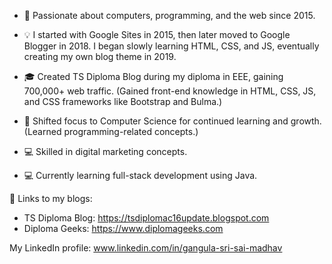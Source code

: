 - 👋 Passionate about computers, programming, and the web since 2015.

- 💡 I started with Google Sites in 2015, then later moved to Google Blogger in 2018. I began slowly learning HTML, CSS, and JS, eventually creating my own blog theme in 2019.
  
- 🎓 Created TS Diploma Blog during my diploma in EEE, gaining 700,000+ web traffic. (Gained front-end knowledge in HTML, CSS, JS, and CSS frameworks like Bootstrap and Bulma.)

- 🚀 Shifted focus to Computer Science for continued learning and growth. (Learned programming-related concepts.)

- 💻 Skilled in digital marketing concepts.

- 💻 Currently learning full-stack development using Java.

🔗 Links to my blogs:
- TS Diploma Blog: https://tsdiplomac16update.blogspot.com
- Diploma Geeks: https://www.diplomageeks.com

My LinkedIn profile: www.linkedin.com/in/gangula-sri-sai-madhav
